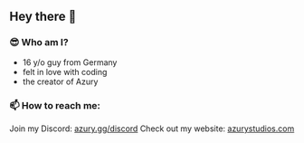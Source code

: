 ## Hey there 👋

### 😎 Who am I?
- 16 y/o guy from Germany
- felt in love with coding
- the creator of Azury

### 📫 How to reach me:
Join my Discord: [azury.gg/discord](https://azury.gg/discord)
Check out my website: [azurystudios.com](https:///azurystudios.com)
